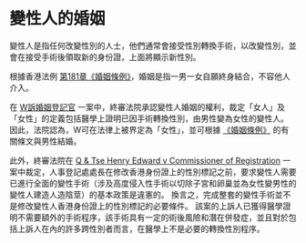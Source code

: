 # 變性人的婚姻

變性人是指任何改變性別的人士，他們通常會接受性別轉換手術，以改變性別，並會在接受手術後領取新的身份證，上面將顯示新性別。

根據香港法例 [第181章《婚姻條例》](http://www.hklii.hk/chi/hk/legis/ord/181/)，婚姻是指一男一女自願終身結合，不容他人介入。

在 [W訴婚姻登記官](http://www.hklii.hk/eng/hk/cases/hkcfa/2013/39.html) 一案中，終審法院承認變性人婚姻的權利，裁定「女人」及「女性」的定義包括醫學上證明已因手術轉換性別，由男性變為女性的變性人。 因此，法院認為，W可在法律上被界定為「女性」，並可根據 [《婚姻條例》](http://www.hklii.hk/chi/hk/legis/ord/181/) 的有關條文與男性結婚。

此外，終審法院在 [Q & Tse Henry Edward v Commissioner of Registration](https://www.hklii.hk/cgi-bin/sinodisp/eng/hk/cases/hkcfa/2023/4.html) 一案中裁定，人事登記處處長在修改香港身份證上的性別標記之前，要求變性人需要已進行全面的變性手術（涉及高度侵入性手術以切除子宮和卵巢並為女性變男性的變性人建造人造陰莖）的基本政策是違憲的。 換言之，完成整套的變性手術並不是修改變性人香港身份證上的性別標記的必要條件。 該案的上訴人已獲得醫學證明不需要額外的手術程序，該手術具有一定的術後風險和潛在併發症，並且對於包括上訴人在內的許多跨性別者而言，在醫學上不是必要的轉換性別程序。